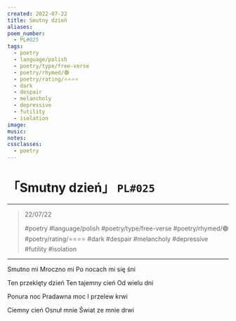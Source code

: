 ```yaml
---
created: 2022-07-22
title: Smutny dzień
aliases:
poem_number:
  - PL#025
tags:
  - poetry
  - language/polish
  - poetry/type/free-verse
  - poetry/rhymed/🟢
  - poetry/rating/⭐⭐⭐⭐
  - dark
  - despair
  - melancholy
  - depressive
  - futility
  - isolation
image:
music:
notes:
cssclasses:
  - poetry
---
```

# 「Smutny dzień」 `PL#025`

---

> 22/07/22
> 
> #poetry 
> #language/polish 
> #poetry/type/free-verse 
> #poetry/rhymed/🟢 
> #poetry/rating/⭐⭐⭐⭐ 
> #dark #despair #melancholy #depressive #futility #isolation 

---

Smutno mi
Mroczno mi
Po nocach mi się śni

Ten przeklęty dzień
Ten tajemny cień
Od wielu dni

Ponura noc
Pradawna moc
I przelew krwi

Ciemny cień
Osnuł mnie
Świat ze mnie drwi